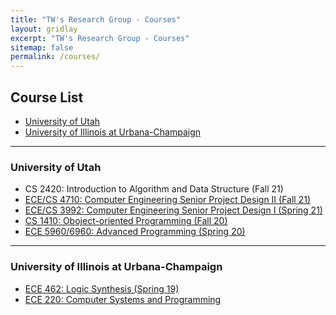```yaml
---
title: "TW's Research Group - Courses"
layout: gridlay
excerpt: "TW's Research Group - Courses"
sitemap: false
permalink: /courses/
---
```


## Course List

+ [University of Utah](#university-of-utah)
+ [University of Illinois at Urbana-Champaign](#university-of-illinois-at-urbana-champaign)

<hr>

<!-- begin of course list -->
### University of Utah

+ CS 2420: Introduction to Algorithm and Data Structure (Fall 21)
+ [ECE/CS 4710: Computer Engineering Senior Project Design II (Fall 21)](https://github.com/tsung-wei-huang/ece4710)
+ [ECE/CS 3992: Computer Engineering Senior Project Design I (Spring 21)](https://github.com/tsung-wei-huang/cs3992)
+ [CS 1410: Oboject-oriented Programming (Fall 20)](https://github.com/tsung-wei-huang/cs1410-40)
+ [ECE 5960/6960: Advanced Programming (Spring 20)](https://github.com/tsung-wei-huang/ece5960")

<hr>

### University of Illinois at Urbana-Champaign 
      
+ [ECE 462: Logic Synthesis (Spring 19)](https://github.com/tsung-wei-huang/ECE462)
+ [ECE 220: Computer Systems and Programming](https://wiki.illinois.edu//wiki/display/ece220/Home)

<br>
